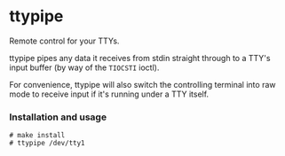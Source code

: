 # ttypipe

Remote control for your TTYs.

ttypipe pipes any data it receives from stdin straight through to a TTY's input buffer (by way of the `TIOCSTI` ioctl).

For convenience, ttypipe will also switch the controlling terminal into raw mode to receive input if it's running under a TTY itself.

### Installation and usage

```
# make install
# ttypipe /dev/tty1
```
